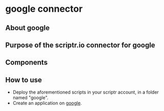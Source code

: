 # google connector 
## About google
## Purpose of the scriptr.io connector for google 
## Components
## How to use
- Deploy the aforementioned scripts in your scriptr account, in a folder named "google".
- Create an application on [google](developers.google.com). 
